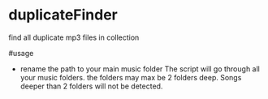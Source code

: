 # duplicateFinder
find all duplicate mp3 files in collection


#usage

* rename the path to your main music folder
The script will go through all your music folders. the folders may max be 2 folders deep.
Songs deeper than 2 folders will not be detected. 
